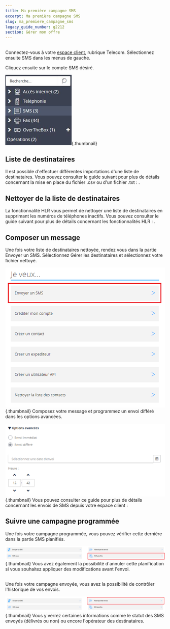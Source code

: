 ```yaml
---
title: Ma première campagne SMS
excerpt: Ma première campagne SMS
slug: ma_premiere_campagne_sms
legacy_guide_number: g2212
section: Gérer mon offre
---
```



## 
Connectez-vous à votre [espace client](https://www.ovhtelecom.fr/manager/), rubrique Telecom. Sélectionnez ensuite SMS dans les menus de gauche.

Cliquez ensuite sur le compte SMS désiré.

![](images/img_4186.jpg){.thumbnail}


## Liste de destinataires
Il est possible d'effectuer différentes importations d'une liste de destinataires.
Vous pouvez consulter le guide suivant pour plus de détails concernant la mise en place du fichier .csv ou d'un fichier .txt : []({legacy}2402).


## Nettoyer de la liste de destinataires
La fonctionnalité HLR vous permet de nettoyer une liste de destinataires en supprimant les numéros de téléphones inactifs.
Vous pouvez consulter le guide suivant pour plus de détails concernant les fonctionnalités HLR : []({legacy}2179).


## Composer un message
Une fois votre liste de destinataires nettoyée, rendez vous dans la partie Envoyer un SMS.
Sélectionnez Gérer les destinataires et sélectionnez votre fichier nettoyé.

![](images/img_4783.jpg){.thumbnail}
Composez votre message et programmez un envoi différé dans les options avancées.

![](images/img_4784.jpg){.thumbnail}
Vous pouvez consulter ce guide pour plus de détails concernant les envois de SMS depuis votre espace client : []({legacy}2142)


## Suivre une campagne programmée
Une fois votre campagne programmée, vous pouvez vérifier cette dernière dans la partie SMS planifiés.

![](images/img_4785.jpg){.thumbnail}
Vous avez également la possibilité d'annuler cette planification si vous souhaitez appliquer des modifications avant l'envoi.


## 
Une fois votre campagne envoyée, vous avez la possibilité de contrôler l'historique de vos envois.

![](images/img_4786.jpg){.thumbnail}
Vous y verrez certaines informations comme le statut des SMS envoyés (délivrés ou non) ou encore l'opérateur des destinataires.


